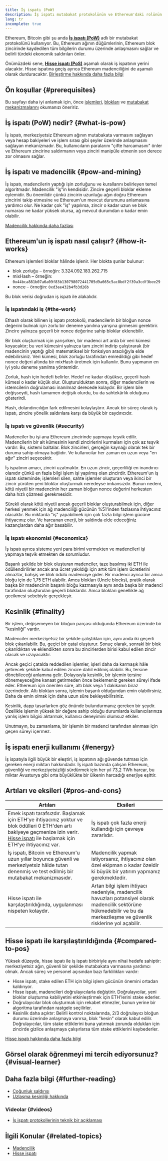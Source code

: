 ```yaml
---
title: İş ispatı (PoW)
description: İş ispatı mutabakat protokolünün ve Ethereum'daki rolünün bir açıklaması.
lang: tr
incomplete: true
---
```


Ethereum, Bitcoin gibi şu anda **[İş ispatı (PoW)](https://wikipedia.org/wiki/Proof_of_work)** adlı bir mutabakat protokolünü kullanıyor. Bu, Ethereum ağının düğümlerinin, Ethereum blok zincirinde kaydedilen tüm bilgilerin durumu üzerinde anlaşmasını sağlar ve belirli türdeki ekonomik saldırıları önler.

Önümüzdeki sene, **[Hisse ispatı (PoS)](/developers/docs/consensus-mechanisms/pos)** aşamalı olarak iş ispatının yerini alacaktır. Hisse ispatına geçiş ayrıca Ethereum madenciliğini de aşamalı olarak durduracaktır. [Birleştirme hakkında daha fazla bilgi](/upgrades/merge/)

## Ön koşullar {#prerequisites}

Bu sayfayı daha iyi anlamak için, önce [işlemleri](/developers/docs/transactions/), [blokları](/developers/docs/blocks/) ve [mutabakat mekanizmalarını](/developers/docs/consensus-mechanisms/) okumanızı öneririz.

## İş ispatı (PoW) nedir? {#what-is-pow}

İş ispatı, merkeziyetsiz Ethereum ağının mutabakata varmasını sağlayan veya hesap bakiyeleri ve işlem sırası gibi şeyler üzerinde anlaşmasını sağlayan mekanizmadır. Bu, kullanıcıların paralarını "çifte harcamasını" önler ve Ethereum zincirine saldırmanın veya zinciri manipüle etmenin son derece zor olmasını sağlar.

## İş ispatı ve madencilik {#pow-and-mining}

İş ispatı, madencilerin yaptığı işin zorluğunu ve kurallarını belirleyen temel algoritmadır. Madencilik "iş"in kendisidir. Zincire geçerli bloklar ekleme eylemidir. Bu önemlidir çünkü zincirin uzunluğu ağın doğru Ethereum zincirini takip etmesine ve Ethereum'un mevcut durumunu anlamasına yardımcı olur. Ne kadar çok "iş" yapılırsa, zincir o kadar uzun ve blok numarası ne kadar yüksek olursa, ağ mevcut durumdan o kadar emin olabilir.

[Madencilik hakkında daha fazlası](/developers/docs/consensus-mechanisms/pow/mining/)

## Ethereum'un iş ispatı nasıl çalışır? {#how-it-works}

Ethereum işlemleri bloklar hâlinde işlenir. Her blokta şunlar bulunur:

- blok zorluğu – örneğin: 3.324.092.183.262.715
- mixHash – örneğin: `0x44bca881b07a6a09f83b130798072441705d9a665c5ac8bdf2f39a3cdf3bee29`
- nonce – örneğin: `0xd3ee432b4fb3d26b`

Bu blok verisi doğrudan iş ispatı ile alakalıdır.

### İş ispatındaki iş {#the-work}

Ethash olarak bilinen iş ispatı protokolü, madencilerin bir bloğun nonce değerini bulmak için zorlu bir deneme yanılma yarışına girmesini gerektirir. Zincire yalnızca geçerli bir nonce değerine sahip bloklar eklenebilir.

Bir blok oluşturmak için yarışırken, bir madenci art arda bir veri kümesi koyacaktır; bu veri kümesini yalnızca tam zinciri indirip çalıştırarak (bir madencinin yaptığı gibi) matematiksel bir fonksiyon aracılığıyla elde edebilirsiniz. Veri kümesi, blok zorluğu tarafından emredildiği gibi hedef nonce değeri altında bir mixHash üretmek için kullanılır. Bunu yapmanın en iyi yolu deneme yanılma yöntemidir.

Zorluk, hash için hedefi belirler. Hedef ne kadar düşükse, geçerli hash kümesi o kadar küçük olur. Oluşturulduktan sonra, diğer madencilerin ve istemcilerin doğrulaması inanılmaz derecede kolaydır. Bir işlem bile değişseydi, hash tamamen değişik olurdu, bu da sahtekârlık olduğunu gösterirdi.

Hash, dolandırıcılığın fark edilmesini kolaylaştırır. Ancak bir süreç olarak iş ispatı, zincire yönelik saldırılara karşı da büyük bir caydırıcıdır.

### İş ispatı ve güvenlik {#security}

Madenciler bu işi ana Ethereum zincirinde yapmaya teşvik edilir. Madencilerin bir alt kümesinin kendi zincirlerini kurmaları için çok az teşvik vardır: Bu, sistemi baltalar. Blok zincirleri, gerçeğin kaynağı olarak tek bir duruma sahip olmaya bağlıdır. Ve kullanıcılar her zaman en uzun veya "en ağır" zinciri seçecektir.

İş ispatının amacı, zinciri uzatmaktır. En uzun zincir, geçerliliği en inandırıcı olanıdır çünkü en fazla bilgi işlem işi yapılmış olan zincirdir. Ethereum'un iş ispatı sisteminde; işlemleri silen, sahte işlemler oluşturan veya ikinci bir zincir yürüten yeni bloklar oluşturmak neredeyse imkansızdır. Bunun nedeni, kötü niyetli bir madencinin her zaman bloğun nonce değerini herkesten daha hızlı çözmesi gerekmesidir.

Sürekli olarak kötü niyetli ancak geçerli bloklar oluşturabilmek için, diğer herkesi yenmek için ağ madenciliği gücünün %51'inden fazlasına ihtiyacınız olacaktır. Bu miktarda "iş" yapabilmek için çok fazla bilgi işlem gücüne ihtiyacınız olur. Ve harcanan enerji, bir saldırıda elde edeceğiniz kazançlardan daha ağır basabilir.

### İş ispatı ekonomisi {#economics}

İş ispatı ayrıca sisteme yeni para birimi vermekten ve madencileri işi yapmaya teşvik etmekten de sorumludur.

Başarılı şekilde bir blok oluşturan madenciler, taze basılmış iki ETH ile ödüllendirilirler ancak ana ücret yakıldığı için artık tüm işlem ücretlerini almazlar, bahşiş ve blok ödülü madenciye gider. Bir madenci ayrıca bir amca bloğu için de 1,75 ETH alabilir. Amca blokları (Uncle blocks), pratik olarak başka bir madencinin başarılı bloğu kazmasıyla aynı anda başka bir madenci tarafından oluşturulan geçerli bloklardır. Amca blokları genellikle ağ gecikmesi sebebiyle gerçekleşir.

## Kesinlik {#finality}

Bir işlem, değişemeyen bir bloğun parçası olduğunda Ethereum üzerinde bir "kesinliği" vardır.

Madenciler merkeziyetsiz bir şekilde çalıştıkları için, aynı anda iki geçerli blok çıkarılabilir. Bu, geçici bir çatal oluşturur. Sonuç olarak, sonraki bir blok çıkarıldıktan ve eklendikten sonra bu zincirlerden birisi kabul edilen zincir olacak ve uzayacaktır.

Ancak geçici çatalda reddedilen işlemler, işleri daha da karmaşık hâle getirecek şekilde kabul edilen zincire dahil edilmiş olabilir. Bu, tersine dönebileceği anlamına gelir. Dolayısıyla kesinlik, bir işlemin tersine dönemeyeceğine kanaat getirmeden önce beklemeniz gereken süreyi ifade eder. Ethereum için önerilen süre, altı blok veya 1 dakikanın biraz üzerindedir. Altı bloktan sonra, işlemin başarılı olduğundan emin olabilirsiniz. Daha da emin olmak için daha uzun süre bekleyebilirsiniz.

Kesinlik, dapp tasarlarken göz önünde bulundurmanız gereken bir şeydir. Özellikle işlemin yüksek bir değere sahip olduğu durumlarda kullanıcılarınıza yanlış işlem bilgisi aktarmak, kullanıcı deneyimini olumsuz etkiler.

Unutmayın, bu zamanlama, bir işlemin bir madenci tarafından alınması için geçen süreyi içermez.

## İş ispatı enerji kullanımı {#energy}

İş ispatıyla ilgili büyük bir eleştiri, iş ispatının ağı güvende tutması için gereken enerji miktarı hakkındadır. İş ispatı bazında çalışan Ethereum, güvenliği ve merkeziyetsizliği sürdürmek için her yıl 73,2 TWh harcar, bu miktar Avusturya gibi orta büyüklükte bir ülkenin harcadığı enerjiye eşittir.

## Artıları ve eksileri {#pros-and-cons}

| Artıları                                                                                                                                                                                                                             | Eksileri                                                                                                                                                                  |
| ------------------------------------------------------------------------------------------------------------------------------------------------------------------------------------------------------------------------------------ | ------------------------------------------------------------------------------------------------------------------------------------------------------------------------- |
| Emek ispatı tarafsızdır. Başlamak için ETH'ye ihtiyacınız yoktur ve blok ödülleri 0 ETH'den artı bakiyeye geçmenize izin verir. [Hisse ispatı](/developers/docs/consensus-mechanisms/pos/) ile başlamak için ETH'ye ihtiyacınız var. | İş ispatı çok fazla enerji kullandığı için çevreye zararlıdır.                                                                                                            |
| İş ispatı, Bitcoin ve Ethereum'u uzun yıllar boyunca güvenli ve merkeziyetsiz hâlde tutan denenmiş ve test edilmiş bir mutabakat mekanizmasıdır.                                                                                     | Madencilik yapmak istiyorsanız, ihtiyacınız olan özel ekipman o kadar özeldir ki büyük bir yatırım yapmanız gerekmektedir.                                                |
| Hisse ispatı ile karşılaştırıldığında, uygulanması nispeten kolaydır.                                                                                                                                                                | Artan bilgi işlem ihtiyacı nedeniyle, madencilik havuzları potansiyel olarak madencilik sektörüne hükmedebilir ve bu da merkezileşme ve güvenlik risklerine yol açabilir. |

## Hisse ispatı ile karşılaştırıldığında {#compared-to-pos}

Yüksek düzeyde, hisse ispatı ile iş ispatı birbiriyle aynı nihai hedefe sahiptir: merkeziyetsiz ağın, güvenli bir şekilde mutabakata varmasına yardımcı olmak. Ancak süreç ve personel açısından bazı farklılıkları vardır:

- Hisse ispatı, stake edilen ETH için bilgi işlem gücünün önemini ortadan kaldırıyor.
- Hisse ispatı, madencileri doğrulayıcılarla değiştirir. Doğrulayıcılar, yeni bloklar oluşturma kabiliyetini etkinleştirmek için ETH'lerini stake ederler.
- Doğrulayıcılar blok oluşturmak için rekabet etmezler, bunun yerine bir algoritma tarafından rastgele seçilirler.
- Kesinlik daha açıktır: Belirli kontrol noktalarında, 2/3 doğrulayıcı bloğun durumu üzerinde anlaşmaya varırsa, blok "kesin" olarak kabul edilir. Doğrulayıcılar, tüm stake ettiklerini buna yatırmak zorunda oldukları için zincirde gizlice anlaşmaya çalışırlarsa tüm stake ettiklerini kaybederler.

[Hisse ispatı hakkında daha fazla bilgi](/developers/docs/consensus-mechanisms/pos/)

## Görsel olarak öğrenmeyi mi tercih ediyorsunuz? {#visual-learner}

<YouTube id="3EUAcxhuoU4" />

## Daha fazla bilgi {#further-reading}

- [Çoğunluk saldırısı](https://en.bitcoin.it/wiki/Majority_attack)
- [Uzlaşma kesinliği hakkında](https://blog.ethereum.org/2016/05/09/on-settlement-finality/)

### Videolar {#videos}

- [İş ispatı protokollerinin teknik bir açıklaması](https://youtu.be/9V1bipPkCTU)

## İlgili Konular {#related-topics}

- [Madencilik](/developers/docs/consensus-mechanisms/pow/mining/)
- [Hisse ispatı](/developers/docs/consensus-mechanisms/pos/)
